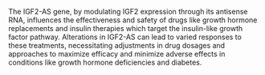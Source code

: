 The IGF2-AS gene, by modulating IGF2 expression through its antisense RNA, influences the effectiveness and safety of drugs like growth hormone replacements and insulin therapies which target the insulin-like growth factor pathway. Alterations in IGF2-AS can lead to varied responses to these treatments, necessitating adjustments in drug dosages and approaches to maximize efficacy and minimize adverse effects in conditions like growth hormone deficiencies and diabetes.